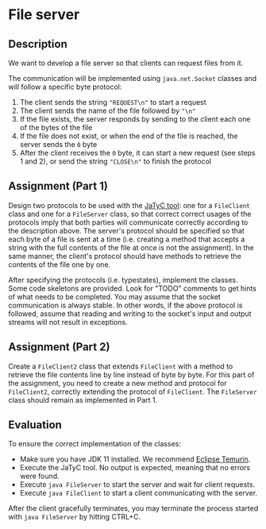 # File server

## Description

We want to develop a file server so that clients can request files from it.

The communication will be implemented using `java.net.Socket` classes and will follow a specific byte protocol:

1. The client sends the string `"REQUEST\n"` to start a request
2. The client sends the name of the file followed by `"\n"`
3. If the file exists, the server responds by sending to the client each one of the bytes of the file
4. If the file does not exist, or when the end of the file is reached, the server sends the `0` byte
5. After the client receives the `0` byte, it can start a new request (see steps 1 and 2), or send the string `"CLOSE\n"` to finish the protocol

## Assignment (Part 1)

Design two protocols to be used with the [JaTyC tool](https://github.com/jdmota/java-typestate-checker): one for a `FileClient` class and one for a `FileServer` class, so that correct correct usages of the protocols imply that both parties will communicate correctly according to the description above. The server's protocol should be specified so that each byte of a file is sent at a time (i.e. creating a method that accepts a string with the full contents of the file at once is not the assignment). In the same manner, the client's protocol should have methods to retrieve the contents of the file one by one.

After specifying the protocols (i.e. typestates), implement the classes. Some code skeletons are provided. Look for "TODO" comments to get hints of what needs to be completed. You may assume that the socket communication is always stable. In other words, if the above protocol is followed, assume that reading and writing to the socket's input and output streams will not result in exceptions.

## Assignment (Part 2)

Create a `FileClient2` class that extends `FileClient` with a method to retrieve the file contents line by line instead of byte by byte. For this part of the assignment, you need to create a new method and protocol for `FileClient2`, correctly extending the protocol of `FileClient`. The `FileServer` class should remain as implemented in Part 1.

## Evaluation

To ensure the correct implementation of the classes:

- Make sure you have JDK 11 installed. We recommend [Eclipse Temurin](https://adoptium.net/temurin/releases/?version=11).
- Execute the JaTyC tool. No output is expected, meaning that no errors were found.
- Execute `java FileServer` to start the server and wait for client requests.
- Execute `java FileClient` to start a client communicating with the server.

After the client gracefully terminates, you may terminate the process started with `java FileServer` by hitting CTRL+C.
